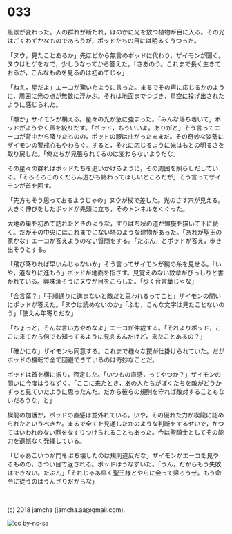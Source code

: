 # 033

風景が変わった。人の群れが断たれ，ほのかに光を放つ植物が目に入る。その光はごくわずかなものであろうが，ポッドたちの目には明るくうつった。  

「ヌウ，見たことあるか」先ほどから無言のポッドに代わり，ザイモンが聞く。ヌウはヒゲをなで，少しうなってから答えた。「さあのう。これまで長く生きておるが，こんなものを見るのは初めてじゃ」  

「ねえ，星だよ」エーコが驚いたように言った。まるでその声に応じるかのように，周囲に光の点が無数に浮かぶ。それは地面までつづき，星空に投げ出されたように感じられた。  

「敵か」ザイモンが構える。星々の光が急に強まった。「みんな落ち着いて」ポッドがようやく声を絞りだす。「ポッド，もういいよ。ありがと」そう言ってエーコが背中から降りたものの，ポッドの腰は曲がったままだ。その奇妙な姿勢にザイモンの警戒心もやわらぐ。すると，それに応じるように光はもとの明るさを取り戻した。「俺たちが見張られてるのは変わらないようだな」  

その星々の群れはポッドたちを追いかけるように，その周囲を照らしだしている。「そろそろこのくだらん遊びも終わってほしいところだが」そう言ってザイモンが首を回す。  

「先方もそう思っておるようじゃの」ヌウが杖で差した。光のさす穴が見える。大きく伸びをしたポッドが先頭に立ち，そのトンネルをくぐった。  

大地の巣を初めて訪れたときのような，すりばち状の道が螺旋を描いて下に続く。だがその中央にはこれまでにない塔のような建物があった。「あれが聖王の家かな」エーコが答えようのない質問をする。「たぶん」とポッドが答え，歩き出そうとする。  

「飛び降りれば早いんじゃないか」そう言ってザイモンが腕の糸を見せる。「いや，道なりに進もう」ポッドが地面を指さす。見覚えのない紋章がびっしりと書かれている。興味深そうにヌウが目をこらした。「歩く合言葉じゃな」  

「合言葉？」「手順通りに進まないと敵だと思われるってこと」ザイモンの問いにポッドが答えた。「ヌウは読めないのか」「ふむ，こんな文字は見たことないのう」「使えん年寄りだな」  

「ちょっと，そんな言い方やめなよ」エーコが仲裁する。「それよりポッド，ここに来てから何でも知ってるように見えるんだけど，来たことあるの？」  

「確かにな」ザイモンも同意する。これまで様々な罠が仕掛けられていた。だがポッドの機転で全て回避できているのは奇妙なことだ。  

ポッドは首を横に振り，否定した。「いつもの直感，ってやつか？」ザイモンの問いに今度はうなずく。「ここに来たとき，あの人たちがぼくたちを敵がどうかずっと見ていたように思ったんだ。だから彼らの規則を守れば敵対することもないだろうな，と」  

楔龍の加護か，ポッドの直感は並外れている。いや，その優れた力が楔龍に認められたというべきか。まるで全てを見通したかのような判断をするせいで，かつてはいわれのない罪をなすりつけられることもあった。今は聖騎士としてその能力を遺憾なく発揮している。  

「じゃあこいつが門をぶち壊したのは規則違反だな」ザイモンがエーコを見やるものの，きつい目で返される。ポッドはうなずいた。「うん，だからもう失敗はできない。たぶん」「それじゃあ早く聖王様とやらに会って帰ろうぜ。もう命令に従うのはうんざりだからな」  

<br>  
<br>  
(c) 2018 jamcha (jamcha.aa@gmail.com).  

![cc by-nc-sa](http://i.creativecommons.org/l/by-nc-sa/4.0/88x31.png)